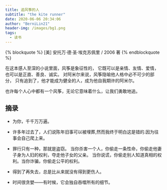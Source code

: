 ```yaml
---
title: 追风筝的人
subtitle: "the kite runner"
date: 2020-06-06 20:34:06
author: "BerniLin21"
header-img: /images/bg1.png
tags: 
  - 读书
---
```


{% blockquote  %}
  [美] 安托万·德·圣·埃克苏佩里 / 2006 著
{% endblockquote %}


在这本感人至深的小说里面，风筝是象征性的，
它既可以是亲情、友情、爱情，也可以是正直、善良、诚实。
对阿米尔来说，风筝隐喻他人格中必不可少的部分，
只有追到了，他才能成为健全的人，成为他自我期许的阿米尔。

也许每个人心中都有一个风筝，无论它意味着什么，让我们勇敢地追。


## 摘录

- 为你，千千万万遍。

* 许多年过去了，人们说陈年旧事可以被埋葬,然而我终于明白这是错的.因为往事会自己爬上来。

- 罪行只有一种，那就是盗窃。
当你杀害一个人，你偷走一条性命，你偷走他妻子身为人妇的权利，夺走他子女的父亲。
当你说谎，你偷走别人知道真相的权利。当你诈骗，你偷走公平的权利。

* 得到了再失去，总是比从来就没有得到更伤人。

- 时间很贪婪——有时候，它会独自吞噬所有的细节。